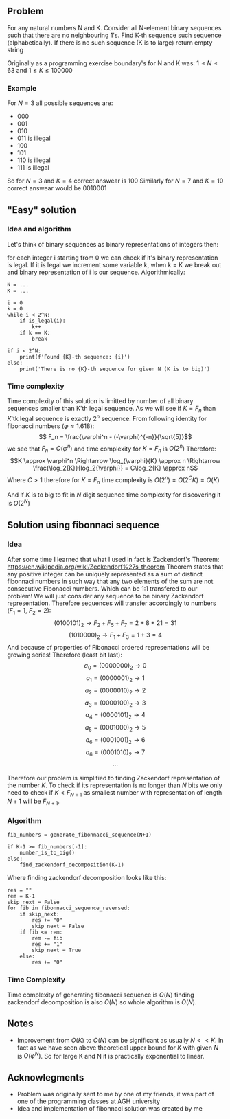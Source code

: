 ## Problem

For any natural numbers N and K. Consider all N-element binary sequences such that there are no neighbouring 1's. Find K-th sequence such sequence (alphabetically).
If there is no such sequence (K is to large) return empty string

Originally as a programming exercise boundary's for N and K was: $1 \leq N \leq 63$ and $1 \leq K \leq 100000$

### Example

For $N=3$ all possible sequences are:
* 000
* 001
* 010
* 011 is illegal
* 100
* 101
* 110 is illegal
* 111 is illegal

So for $N=3$ and $K=4$ correct answear is $100$
Similarly for $N=7$ and $K=10$ correct answear would be $0010001$

## "Easy" solution

### Idea and algorithm
Let's think of binary sequences as binary representations of integers then:

for each integer i starting from 0 we can check if it's binary representation is legal. If it is legal we increment some variable k, when k = K we break out and binary representation of i is our sequence. Algorithmically:
```
N = ...
K = ...

i = 0 
k = 0
while i < 2^N:
    if is_legal(i):
        k++
    if k == K:
        break

if i < 2^N:
    print(f'Found {K}-th sequence: {i}')
else:
    print('There is no {K}-th sequence for given N (K is to big)')
```
### Time complexity
Time complexity of this solution is limitted by number of all binary sequences smaller than K'th legal sequence. As we will see if $K = F_n$ than $K$'tk legal sequence is exactly $2^n$ sequence. From following identity for fibonacci numbers ($\varphi \approx 1.618$):
$$ F_n = \frac{\varphi^n - (-\varphi)^{-n}}{\sqrt{5}}$$
we see that $F_n = O(\varphi^n)$ and time complexity for $K = F_n$ is $O(2^n)$ Therefore:
$$K \approx \varphi^n \Rightarrow \log_{\varphi}{K} \approx n \Rightarrow \frac{\log_2{K}}{log_2{\varphi}} = C\log_2{K} \approx n$$
Where $C > 1$ therefore for $K = F_n$ time complexity is $O(2^n) = O(2^CK) = O(K)$

And if $K$ is to big to fit in $N$ digit sequence time complexity for discovering it is $O(2^N)$

## Solution using fibonnaci sequence

### Idea

After some time I learned that what I used in fact is Zackendorf's Theorem: https://en.wikipedia.org/wiki/Zeckendorf%27s_theorem
Theorem states that any positive integer can be uniquely represented as a sum of distinct fibonnaci numbers in such way that any two elements of the sum are not consecutive Fibonacci numbers.
Which can be 1:1 transfered to our problem! We will just consider any sequence to be binary Zackendorf representation. Therefore sequences will transfer accordingly to numbers ($F_1 = 1$, $F_2 = 2$):
$$(0100101)_2 \rightarrow F_2 + F_5 + F_7 = 2 + 8 + 21 = 31$$
$$(1010000)_2 \rightarrow F_1 + F_3= 1 + 3 = 4$$
And because of properties of Fibonacci ordered representations will be growing series! Therefore (least bit last):
$$a_0 = (0000000)_2 \rightarrow 0$$
$$a_1 = (0000001)_2 \rightarrow 1$$
$$a_2 = (0000010)_2 \rightarrow 2$$
$$a_3 = (0000100)_2 \rightarrow 3$$
$$a_4 = (0000101)_2 \rightarrow 4$$
$$a_5 = (0001000)_2 \rightarrow 5$$
$$a_6 = (0001001)_2 \rightarrow 6$$
$$a_6 = (0001010)_2 \rightarrow 7$$
$$ \cdots $$

Therefore our problem is simplified to finding Zackendorf representation of the number $K$. To check if its representation is no longer than $N$ bits we only need to check if $K < F_{N+1}$ as smallest number with representation of length $N+1$ will be $F_{N+1}$.

### Algorithm
```
fib_numbers = generate_fibonnacci_sequence(N+1)

if K-1 >= fib_numbers[-1]:
    number_is_to_big()
else:
    find_zackendorf_decomposition(K-1)
```
Where finding zackendorf decomposition looks like this:
```
res = ""
rem = K-1
skip_next = False
for fib in fibonnacci_sequence_reversed:
    if skip_next:
        res += "0"
        skip_next = False
    if fib <= rem:
        rem -= fib
        res += "1"
        skip_next = True
    else:
        res += "0"
```

### Time Complexity

Time complexity of generating fibonacci sequence is $O(N)$ finding zackendorf decomposition is also $O(N)$ so whole algorithm is $O(N)$.


## Notes

* Improvement from $O(K)$ to $O(N)$ can be significant as usually $N << K$. In fact as we have seen above theoretical upper bound for $K$ with given $N$ is $O(\varphi^N)$. So for large K and N it is practically exponential to linear.

## Acknowlegments

* Problem was originally sent to me by one of my friends, it was part of one of the programming classes at AGH university
* Idea and implementation of fibonnaci solution was created by me
